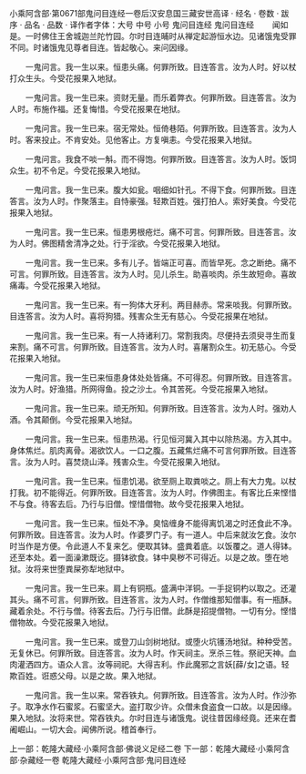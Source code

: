 小乘阿含部·第0671部鬼问目连经一卷后汉安息国三藏安世高译
· 经名 · 卷数 · 跋序
· 品名 · 品数 · 译作者字体：大号 中号 小号
鬼问目连经
鬼问目连经
　　闻如是。一时佛住王舍城迦兰陀竹园。尔时目连晡时从禅定起游恒水边。见诸饿鬼受罪不同。时诸饿鬼见尊者目连。皆起敬心。来问因缘。

　　一鬼问言。我一生以来。恒患头痛。何罪所致。目连答言。汝为人时。好以杖打众生头。今受花报果入地狱。

　　一鬼问言。我一生已来。资财无量。而乐着弊衣。何罪所致。目连答言。汝为人时。布施作福。还复悔惜。今受花报果在地狱。

　　一鬼问言。我一生已来。宿无常处。恒倚巷陌。何罪所致。目连答言。汝为人时。客来投止。不肯安处。见他客止。方复嗔恚。今受花报果入地狱。

　　一鬼问言。我食不啖一斛。而不得饱。何罪所致。目连答言。汝为人时。饭饲众生。初不令足。今受花报果入地狱。

　　一鬼问言。我一生已来。腹大如瓮。咽细如针孔。不得下食。何罪所致。目连答言。汝为人时。作聚落主。自恃豪强。轻欺百姓。强打拍人。索好美食。今受花报果入地狱。

　　一鬼问言。我一生已来。恒患男根疮烂。痛不可言。何罪所致。目连答言。汝为人时。佛图精舍清净之处。行于淫欲。今受花报果入地狱。

　　一鬼问言。我一生已来。多有儿子。皆端正可喜。而皆早死。念之断绝。痛不可言。何罪所致。目连答言。汝为人时。见儿杀生。助喜啖肉。杀生故短命。喜故痛毒。今受花报果入地狱。

　　一鬼问言。我一生已来。有一狗体大牙利。两目赫赤。常来啖我。何罪所致。目连答言。汝为人时。喜将狗猎。残害众生无有慈心。今受花报果在地狱。

　　一鬼问言。我一生已来。有一人持诸利刀。常割我肉。尽便持去须臾寻生而复来割。痛不可言。何罪所致。目连答言。汝为人时。喜屠割众生。初无慈心。今受花报果入地狱。

　　一鬼问言。我一生已来恒患身体处处皆痛。不可得忍。何罪所致。目连答言。汝为人时。好渔猎。所网得鱼。投之沙土。令其苦死。今受花报果入地狱。

　　一鬼问言。我一生已来。顽无所知。何罪所致。目连答言。汝为人时。强劝人酒。令其颠倒。今受花报果入地狱。

　　一鬼问言。我一生已来。恒患热渴。行见恒河冀入其中以除热渴。方入其中。身体焦烂。肌肉离骨。渴欲饮人。一口之腹。五藏焦烂痛不可言何罪所致。目连答言。汝为人时。喜焚烧山泽。残害众生。今受花报果入地狱。

　　一鬼问言。我一生已来。恒患饥渴。欲至厕上取粪啖之。厕上有大力鬼。以杖打我。初不能得近。何罪所致。目连答言。汝为人时。作佛图主。有客比丘来悭惜不与食。待客去后。乃行与旧僧。悭惜僧物。故今受花报果入地狱。

　　一鬼问言。我一生已来。恒处不净。臭恼缠身不能得离饥渴之时还食此不净。何罪所致。目连答言。汝为人时。作婆罗门子。有一道人。中后来就汝乞食。汝尔时当作是方便。令此道人不复来乞。便取其钵。盛粪着底。以饭覆之。道人得钵。还至本处。着一面澡漱既讫。摄钵欲食。钵中臭秽不可得近。以是之故。堕在地狱。汝将来世堕粪屎弥犁地狱中。

　　一鬼问言。我一生已来。肩上有铜瓶。盛满中洋铜。一手捉铜杓以取之。还灌其头。痛不可言。何罪所致。目连答言。汝为人时。作僧维那知僧事。有一瓶酥。藏着余处。不行与僧。待客去后。乃行与旧僧。此酥是招提僧物。一切有分。悭惜僧物故。今受花报果入地狱。

　　一鬼问言。我一生已来。或登刀山剑树地狱。或堕火坑镬汤地狱。种种受苦。无复休已。何罪所致。目连答言。汝为人时。作天祠主。烹杀三牲。祭祀天神。血肉灌洒四方。语众人言。汝等祠祀。大得吉利。作此魔邪之言妖[薛/女]之语。轻欺百姓。诳惑父母。以是之故。果入地狱。

　　一鬼问言。我一生以来。常吞铁丸。何罪所致。目连答言。汝为人时。作沙弥子。取净水作石蜜浆。石蜜坚大。盗打取少许。众僧未食盗食一口故。以是因缘。果入地狱。汝将来世。常吞铁丸。尔时目连与诸饿鬼。说往昔因缘经竟。还来在耆阇崛山。一切大会。闻佛所说。稽首奉行。

上一部：乾隆大藏经·小乘阿含部·佛说义足经二卷
下一部：乾隆大藏经·小乘阿含部·杂藏经一卷
乾隆大藏经·小乘阿含部·鬼问目连经